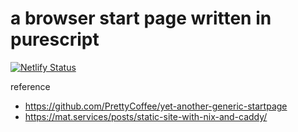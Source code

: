 # a browser start page written in purescript

[![Netlify Status](https://api.netlify.com/api/v1/badges/97e78a65-165c-4532-8b02-ce1af1d4b83a/deploy-status)](https://app.netlify.com/sites/kaleidoscopic-cajeta-3feb8f/deploys)

 reference
- https://github.com/PrettyCoffee/yet-another-generic-startpage
- https://mat.services/posts/static-site-with-nix-and-caddy/
